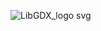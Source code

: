 ![LibGDX_logo svg](https://user-images.githubusercontent.com/85958775/184715673-85669c68-616f-44b9-973b-b0be9b17b1f8.png)
